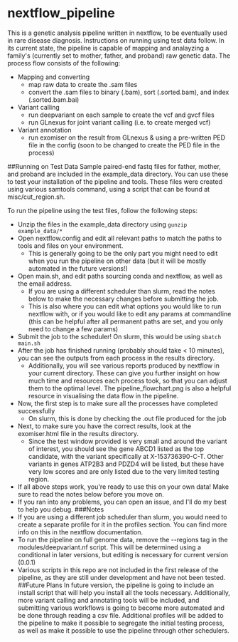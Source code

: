 # nextflow_pipeline

This is a genetic analysis pipeline written in nextflow, to be eventually used in rare disease diagnosis. Instructions on running using test data follow.
In its current state, the pipeline is capable of mapping and analayzing a family's (currently set to mother, father, and proband) raw genetic data.
The process flow consists of the following:
* Mapping and converting
  * map raw data to create the .sam files
  * convert the .sam files to binary (.bam), sort (.sorted.bam), and index (.sorted.bam.bai)
* Variant calling
  * run deepvariant on each sample to create the vcf and gvcf files
  * run GLnexus for joint variant calling (i.e. to create merged vcf)
* Variant annotation
  * run exomiser on the result from GLnexus & using a pre-written PED file in the config (soon to be changed to create the PED file in the process)

##Running on Test Data
Sample paired-end fastq files for father, mother, and proband are included in the example_data directory. You can use these to test your installation of the pipeline and tools. These files were created using various samtools command, using a script that can be found at misc/cut_region.sh.

To run the pipeline using the test files, follow the following steps:
* Unzip the files in the example_data directory using ```gunzip example_data/*```
* Open nextflow.config and edit all relevant paths to match the paths to tools and files on your environment. 
  * This is generally going to be the only part you might need to edit when you run the pipeline on other data (but it will be mostly automated in the future versions!)
* Open main.sh, and edit paths sourcing conda and nextflow, as well as the email address. 
  * If you are using a different scheduler than slurm, read the notes below to make the necessary changes before submitting the job. 
  * This is also where you can edit what options you would like to run nextflow with, or if you would like to edit any params at commandline (this can be helpful after all permanent paths are set, and you only need to change a few params)
* Submit the job to the scheduler! On slurm, this would be using ```sbatch main.sh```
* After the job has finished running (probably should take < 10 minutes), you can see the outputs from each process in the results directory. 
  * Additionally, you will see various reports produced by nextflow in your current directory. These can give you further insight on how much time and resources each process took, so that you can adjust them to the optimal level. The pipeline_flowchart.png is also a helpful resource in visualising the data flow in the pipeline.
* Now, the first step is to make sure all the processes have completed successfully 
  * On slurm, this is done by checking the .out file produced for the job
* Next, to make sure you have the correct results, look at the exomiser.html file in the results directory. 
  * Since the test window provided is very small and around the variant of interest, you should see the gene ABCD1 listed as the top candidate, with the variant specifically at X-153736390-C-T. Other variants in genes ATP2B3 and PDZD4 will be listed, but these have very low scores and are only listed due to the very limited testing region.
* If all above steps work, you're ready to use this on your own data! Make sure to read the notes below before you move on.
*  If you ran into any problems, you can open an issue, and I'll do my best to help you debug. 
###Notes
* If you are using a different job scheduler than slurm, you would need to create a separate profile for it in the profiles section. You can find more info on this in the nextflow documentation.
* To run the pipeline on full genome data, remove the --regions tag in the modules/deepvariant.nf script. This will be determined using a conditional in later versions, but editing is necessary for current version (0.0.1)
* Various scripts in this repo are not included in the first release of the pipeline, as they are still under development and have not been tested.
##Future Plans
In future version, the pipeline is going to include an install script that will help you install all the tools necessary. Additionally, more variant calling and annotating tools will be included, and submitting various workflows is going to become more automated and be done through reading a csv file. Additional profiles will be added to the pipeline to make it possible to segregate the initial testing process, as well as make it possible to use the pipeline through other schedulers.
